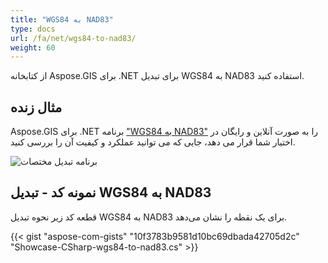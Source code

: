 ```yaml
---
title: "WGS84 به NAD83"
type: docs
url: /fa/net/wgs84-to-nad83/
weight: 60
---
```


از کتابخانه Aspose.GIS برای .NET برای تبدیل WGS84 به NAD83 استفاده کنید.

## **مثال زنده**

Aspose.GIS برای .NET برنامه ["WGS84 به NAD83"](https://products.aspose.app/gis/transformation/wgs84-to-nad83) را به صورت آنلاین و رایگان در اختیار شما قرار می دهد، جایی که می توانید عملکرد و کیفیت آن را بررسی کنید.

![برنامه تبدیل مختصات](transform-coordinates.png)

## **نمونه کد - تبدیل WGS84 به NAD83**

قطعه کد زیر نحوه تبدیل WGS84 به NAD83 برای یک نقطه را نشان می‌دهد.

{{< gist "aspose-com-gists" "10f3783b9581d10bc69dbada42705d2c" "Showcase-CSharp-wgs84-to-nad83.cs" >}}
